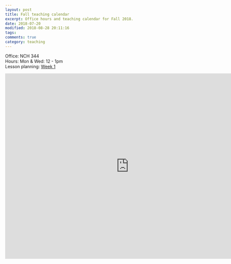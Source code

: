 ```yaml
---
layout: post
title: Fall teaching calendar
excerpt: Office hours and teaching calendar for Fall 2018.     
date: 2018-07-20 
modified: 2018-08-28 20:11:16
tags: 
comments: true
category: teaching
---
```

Office: NCH 344   
Hours: Mon & Wed: 12 - 1pm  
Lesson planning: [Week 1](http://simp.ly/publish/ZGHPVp)

<iframe src="https://calendar.google.com/calendar/embed?showTitle=0&amp;showDate=0&amp;showPrint=0&amp;showTabs=0&amp;showCalendars=0&amp;showTz=0&amp;height=600&amp;wkst=1&amp;bgcolor=%23FFFFFF&amp;src=virginia.edu_nf5j6ocml9bijdeg9aluej4710%40group.calendar.google.com&amp;color=%23B1365F&amp;ctz=America%2FNew_York" style="border-width:0" width="800" height="600" frameborder="0" scrolling="no"></iframe>


